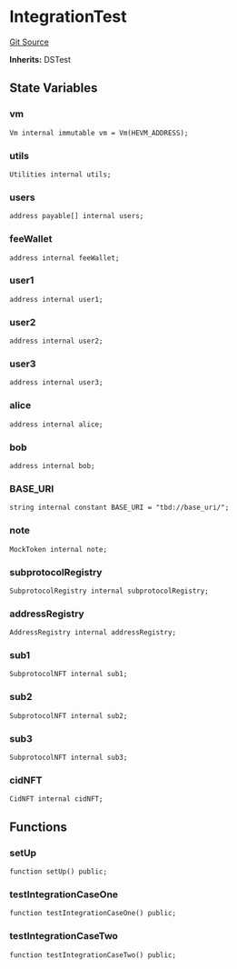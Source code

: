 # IntegrationTest
[Git Source](https://github.com/mkt-market/canto-identity-protocol/blob/1a16b30b450fe389c483f47dc1621b0d0fe1bd63/src/test/IntegrationTest.t.sol)

**Inherits:**
DSTest


## State Variables
### vm

```solidity
Vm internal immutable vm = Vm(HEVM_ADDRESS);
```


### utils

```solidity
Utilities internal utils;
```


### users

```solidity
address payable[] internal users;
```


### feeWallet

```solidity
address internal feeWallet;
```


### user1

```solidity
address internal user1;
```


### user2

```solidity
address internal user2;
```


### user3

```solidity
address internal user3;
```


### alice

```solidity
address internal alice;
```


### bob

```solidity
address internal bob;
```


### BASE_URI

```solidity
string internal constant BASE_URI = "tbd://base_uri/";
```


### note

```solidity
MockToken internal note;
```


### subprotocolRegistry

```solidity
SubprotocolRegistry internal subprotocolRegistry;
```


### addressRegistry

```solidity
AddressRegistry internal addressRegistry;
```


### sub1

```solidity
SubprotocolNFT internal sub1;
```


### sub2

```solidity
SubprotocolNFT internal sub2;
```


### sub3

```solidity
SubprotocolNFT internal sub3;
```


### cidNFT

```solidity
CidNFT internal cidNFT;
```


## Functions
### setUp


```solidity
function setUp() public;
```

### testIntegrationCaseOne


```solidity
function testIntegrationCaseOne() public;
```

### testIntegrationCaseTwo


```solidity
function testIntegrationCaseTwo() public;
```

